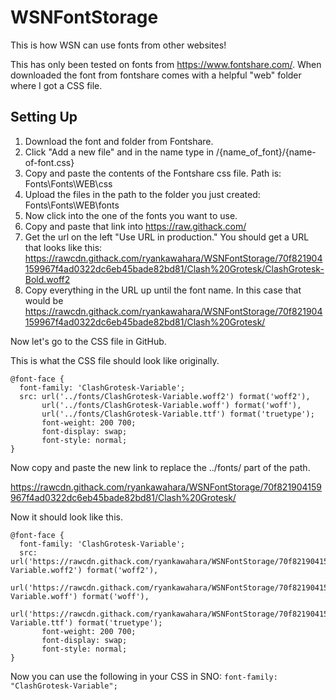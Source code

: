 # WSNFontStorage

This is how WSN can use fonts from other websites!

This has only been tested on fonts from https://www.fontshare.com/. When downloaded the font from fontshare comes with a helpful "web" folder where I got a CSS file.

## Setting Up ##

1. Download the font and folder from Fontshare.
2. Click "Add a new file" and in the name type in /{name_of_font}/{name-of-font.css}
3. Copy and paste the contents of the Fontshare css file. Path is: Fonts\Fonts\WEB\css
4. Upload the files in the path to the folder you just created: Fonts\Fonts\WEB\fonts
5. Now click into the one of the fonts you want to use.
6. Copy and paste that link into https://raw.githack.com/
7. Get the url on the left "Use URL in production." You should get a URL that looks like this: https://rawcdn.githack.com/ryankawahara/WSNFontStorage/70f821904159967f4ad0322dc6eb45bade82bd81/Clash%20Grotesk/ClashGrotesk-Bold.woff2
8. Copy everything in the URL up until the font name. In this case that would be https://rawcdn.githack.com/ryankawahara/WSNFontStorage/70f821904159967f4ad0322dc6eb45bade82bd81/Clash%20Grotesk/

Now let's go to the CSS file in GitHub.

This is what the CSS file should look like originally.
```
@font-face {
  font-family: 'ClashGrotesk-Variable';
  src: url('../fonts/ClashGrotesk-Variable.woff2') format('woff2'),
       url('../fonts/ClashGrotesk-Variable.woff') format('woff'),
       url('../fonts/ClashGrotesk-Variable.ttf') format('truetype');
       font-weight: 200 700;
       font-display: swap;
       font-style: normal;
}
```

Now copy and paste the new link to replace the ../fonts/ part of the path.

https://rawcdn.githack.com/ryankawahara/WSNFontStorage/70f821904159967f4ad0322dc6eb45bade82bd81/Clash%20Grotesk/

Now it should look like this.
```
@font-face {
  font-family: 'ClashGrotesk-Variable';
  src: url('https://rawcdn.githack.com/ryankawahara/WSNFontStorage/70f821904159967f4ad0322dc6eb45bade82bd81/Clash%20Grotesk/ClashGrotesk-Variable.woff2') format('woff2'),
       url('https://rawcdn.githack.com/ryankawahara/WSNFontStorage/70f821904159967f4ad0322dc6eb45bade82bd81/Clash%20Grotesk/ClashGrotesk-Variable.woff') format('woff'),
       url('https://rawcdn.githack.com/ryankawahara/WSNFontStorage/70f821904159967f4ad0322dc6eb45bade82bd81/Clash%20Grotesk/ClashGrotesk-Variable.ttf') format('truetype');
       font-weight: 200 700;
       font-display: swap;
       font-style: normal;
}
```
Now you can use the following in your CSS in SNO: `font-family: "ClashGrotesk-Variable";`

